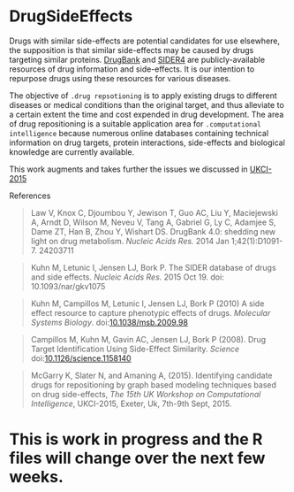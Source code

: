 # DrugSideEffects
Drugs with similar side-effects are potential candidates for use elsewhere, the supposition is that similar side-effects may be caused by drugs targeting similar proteins. [DrugBank](http://www.drugbank.ca/) and [SIDER4](http://sideeffects.embl.de/ "SIDER Homepage: Side Effect Resource")  are publicly-available resources of drug information and side-effects. It is our intention to repurpose drugs using these resources for various diseases.

The objective of  `.drug repsotioning` is to apply existing drugs to different diseases or medical conditions than the original target, and thus alleviate to a certain extent the time and cost expended in drug development. The area of drug repositioning is a suitable application area for `.computational intelligence` because numerous online databases containing technical information on drug targets, protein interactions, side-effects and biological knowledge are currently available. 

This work augments and takes further the issues we discussed in [UKCI-2015](https://github.com/kenmcgarry/UKCI2015-side-effects)

References
> Law V, Knox C, Djoumbou Y, Jewison T, Guo AC, Liu Y, Maciejewski A, Arndt D, Wilson M, Neveu V, Tang A, Gabriel G, Ly C, Adamjee S, Dame ZT, Han B, Zhou Y, Wishart DS. DrugBank 4.0: shedding new light on drug metabolism. *Nucleic Acids Res.* 2014 Jan 1;42(1):D1091-7. 24203711 

> Kuhn M, Letunic I, Jensen LJ, Bork P. The SIDER database of drugs and side effects. *Nucleic Acids Res.* 2015 Oct 19. doi: 10.1093/nar/gkv1075

> Kuhn M, Campillos M, Letunic I, Jensen LJ, Bork P (2010) A side effect resource to capture phenotypic effects of drugs. *Molecular Systems Biology*. doi:[10.1038/msb.2009.98](http://dx.doi.org/10.1038/msb.2009.98)

> Campillos M, Kuhn M, Gavin AC, Jensen LJ, Bork P (2008). Drug Target Identification Using Side-Effect Similarity. *Science* doi:[10.1126/science.1158140](http://dx.doi.org/10.1126/science.1158140)

> McGarry K, Slater N, and Amaning A, (2015). Identifying candidate drugs for repositioning by graph based modeling techniques based on drug side-effects, *The 15th UK Workshop on Computational Intelligence*, UKCI-2015, Exeter, Uk, 7th-9th Sept, 2015.

# This is work in progress and the R files will change over the next few weeks.

